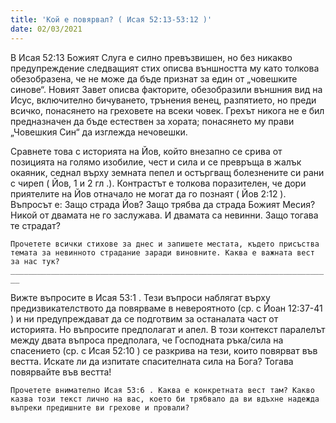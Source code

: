 ```yaml
---
title: 'Кой е повярвал? ( Исая 52:13-53:12 )'
date: 02/03/2021
---
```


В Исая 52:13 Божият Слуга е силно превъзвишен, но без никакво предупреждение следващият стих описва външността му като толкова обезобразена, че не може да бъде признат за един от „човешките синове“. Новият Завет описва факторите, обезобразили външния вид на Исус, включително бичуването, трънения венец, разпятието, но преди всичко, понасянето на греховете на всеки човек. Грехът никога не е бил предназначен да бъде естествен за хората; понасянето му прави „Човешкия Син“ да изглежда нечовешки.

Сравнете това с историята на Йов, който внезапно се срива от позицията на голямо изобилие, чест и сила и се превръща в жалък окаяник, седнал върху земната пепел и остъргващ болезнените си рани с чиреп ( Йов, 1 и 2 гл .). Контрастът е толкова поразителен, че дори приятелите на Йов отначало не могат да го познаят ( Йов 2:12 ). Въпросът е: Защо страда Йов? Защо трябва да страда Божият Месия? Никой от двамата не го заслужава. И двамата са невинни. Защо тогава те страдат?

`Прочетете всички стихове за днес и запишете местата, където присъства темата за невинното страдание заради виновните. Каква е важната вест за нас тук?   ________________________________________________________________________`

Вижте въпросите в Исая 53:1 . Тези въпроси наблягат върху предизвикателството да повярваме в невероятното (ср. с Йоан 12:37-41 ) и ни предупреждават да се подготвим за останалата част от историята. Но въпросите предполагат и апел. В този контекст паралелът между двата въпроса предполага, че Господната ръка/сила на спасението (ср. с Исая 52:10 ) се разкрива на тези, които повярват във вестта. Искате ли да изпитате спасителната сила на Бога? Тогава повярвайте във вестта!

`Прочетете внимателно Исая 53:6 . Каква е конкретната вест там? Какво казва този текст лично на вас, което би трябвало да ви вдъхне надежда въпреки предишните ви грехове и провали?`